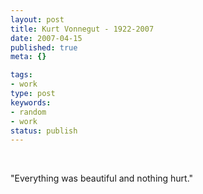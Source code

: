 ```yaml
---
layout: post
title: Kurt Vonnegut - 1922-2007
date: 2007-04-15
published: true
meta: {}

tags:
- work
type: post
keywords:
- random
- work
status: publish
---
```







 



"Everything was beautiful and nothing hurt."

